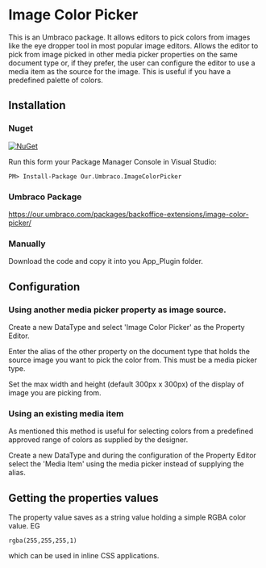 # Image Color Picker

This is an Umbraco package. It allows editors to pick colors from images like the eye dropper tool in most popular image editors. Allows the editor to pick from image picked in other media picker properties on the same document type or, if they prefer, the user can configure the editor to use a media item as the source for the image.  This is useful if you have a predefined palette of colors.

## Installation

### Nuget
[![NuGet](https://buildstats.info/nuget/Our.Umbraco.ImageColorPicker)](https://www.nuget.org/packages/Our.Umbraco.ImageColorPicker/)

Run this form your Package Manager Console in Visual Studio:

    PM> Install-Package Our.Umbraco.ImageColorPicker

### Umbraco Package

https://our.umbraco.com/packages/backoffice-extensions/image-color-picker/

### Manually
Download the code and copy it into you App_Plugin folder.

## Configuration

### Using another media picker property as image source.

Create a new DataType and select 'Image Color Picker' as the Property Editor.

Enter the alias of the other property on the document type that holds the source image you want to pick the color from.  This must be a media picker type.

Set the max width and height (default 300px x 300px) of the display of image you are picking from.

### Using an existing media item

As mentioned this method is useful for selecting colors from a predefined approved range of colors as supplied by the designer.

Create a new DataType and during the configuration of the Property Editor select the 'Media Item' using the media picker instead of supplying the alias.

## Getting the properties values

The property value saves as a string value holding a simple RGBA color value.  EG 
    
    rgba(255,255,255,1) 
    
which can be used in inline CSS applications.



